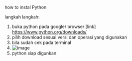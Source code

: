 how to instal Python

langkah langkah:
1. buka python pada google/ browser [link] https://www.python.org/downloads/
2. pilih download sesuai versi dan operasi yang digunakan
4. bila sudah cek pada terminal
5. ![image](https://github.com/R-Samsam/pertemuan1-basis-data/assets/148309592/f54d513f-cbe7-4087-8d21-bf334ef27003)
6. python siap digunkan
